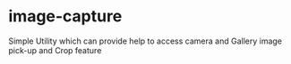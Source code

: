 # image-capture
Simple Utility which can provide help to access camera and Gallery image pick-up and Crop feature 

